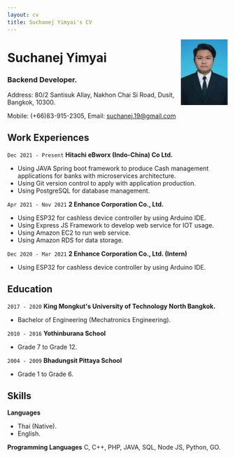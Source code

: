 ```yaml
---
layout: cv
title: Suchanej Yimyai's CV
---
```

<style>
    #img {
        height: "100px";
    }
</style>
<div id="img" >
    <img src="./images/me.jpg" alt="me" style="float: right; height: 150px" />
</div>

# Suchanej Yimyai

### **Backend Developer.**

Address: 80/2 Santisuk Allay, Nakhon Chai Si Road, Dusit, Bangkok, 10300.

Mobile: (+66)83-915-2305, Email: suchanej.19@gmail.com

<!-- <div id="webaddress">
<a href="isaac@applesdofall.org">isaac@applesdofall.org</a>
| <a href="http://en.wikipedia.org/wiki/Isaac_Newton">My wikipedia page</a>
</div>


## Currently

Standing on the shoulders of giants

### Specialized in

Laws of motion, gravitation, minting coins, disliking [Robert Hooke](http://en.wikipedia.org/wiki/Robert_Hooke) -->


<!-- ### Research interests

Cooling, power series, optics, alchemy, planetary motions, apples. -->

## Work Experiences

`Dec 2021 - Present` __Hitachi eBworx (Indo-China) Co Ltd.__

- Using JAVA Spring boot framework to produce Cash management applications for banks with microservices architecture.
- Using Git version control to apply with application production.
- Using PostgreSQL for database management.

`Apr 2021 - Nov 2021` __2 Enhance Corporation Co., Ltd.__

- Using ESP32 for cashless device controller by using Arduino IDE.
- Using Express JS Framework to develop web service for IOT usage.
- Using Amazon EC2 to run web service.
- Using Amazon RDS for data storage.

`Dec 2020 - Mar 2021` __2 Enhance Corporation Co., Ltd. (Intern)__

- Using ESP32 for cashless device controller by using Arduino IDE.
## Education

`2017 - 2020` __King Mongkut's University of Technology North Bangkok.__

- Bachelor of Engineering (Mechatronics Engineering).

`2010 - 2016` __Yothinburana School__

- Grade 7 to Grade 12.

`2004 - 2009` __Bhadungsit Pittaya School__

- Grade 1 to Grade 6.

## Skills

__Languages__
- Thai (Native).
- English.

__Programming Languages__
C, C++, PHP, JAVA, SQL, Node JS, Python, GO.

<!-- ## Awards

`2012`
President, *Royal Society*, London, UK

Associate, *French Academy of Science*, Paris, France -->



<!-- ## Publications -->

<!-- A list is also available [online](http://scholar.google.co.uk/citations?user=LTOTl0YAAAAJ) -->

<!-- ### Journals

`1669`
Newton Sir I, De analysi per æquationes numero terminorum infinitas. 

`1669`
Lectiones opticæ.

etc. etc. etc. -->

<!-- ### Patents

`2012`
Infinitesimal calculus for solutions to physics problems, [SMBC](http://www.techdirt.com/articles/20121011/09312820678/if-patents-had-been-around-time-newton.shtml) patent 001 -->


<!-- ## Occupation

`1600`
__Royal Mint__, London

- Warden
- Minted coins

`1600`
__Lucasian professor of Mathematics__, Cambridge University -->



<!-- ### Footer

Last updated: May 2013 -->


